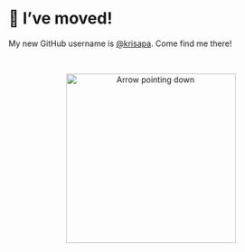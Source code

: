 # 🚚 I’ve moved!

My new GitHub username is [@krisapa](https://github.com/krisapa). Come find me there!

<br/>

<p align="center">
  <a href="https://github.com/krisapa">
    <img src="https://media.giphy.com/media/26ufnwz3wDUli7GU0/giphy.gif" alt="Arrow pointing down" width="300"/>
  </a>
</p>
